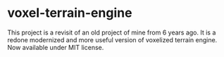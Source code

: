 # voxel-terrain-engine
This project is a revisit of an old project of mine from 6 years ago. It is a redone modernized and more useful version of voxelized terrain engine. Now available under MIT license.
